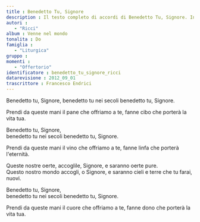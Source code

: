 ```yaml
--- 
title : Benedetto Tu, Signore
description : Il testo completo di accordi di Benedetto Tu, Signore. Inseriscila nel tuo canzoniere!
autori : 
   - "Ricci"
album : Venne nel mondo
tonalita : Do
famiglia : 
   - "Liturgica"
gruppo : 
momenti : 
   - "Offertorio"
identificatore : benedetto_tu_signore_ricci
datarevisione : 2012_09_01
trascrittore : Francesco Endrici
--- 
```




Benedetto tu, Signore, 
benedetto tu nei secoli 
benedetto tu, Signore. 


Prendi da queste mani il pane
che offriamo a te,
fanne cibo che porterà la vita tua. 


Benedetto tu, Signore,  
benedetto tu nei secoli 
benedetto tu, Signore. 


Prendi da queste mani il vino
che offriamo a te,
fanne linfa che porterà l'eternità. 


Queste nostre oerte, accoglile, Signore, 
e saranno oerte pure.  
Questo nostro mondo accogli, o Signore, 
e saranno cieli e terre 
che tu farai, nuovi. 


Benedetto tu, Signore,  
benedetto tu nei secoli 
benedetto tu, Signore. 


Prendi da queste mani il cuore
che offriamo a te,
fanne dono che porterà la vita tua. 


